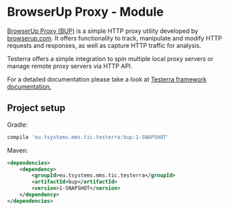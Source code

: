 # BrowserUp Proxy - Module

[BrowserUp Proxy (BUP)](https://github.com/browserup/browserup-proxy) is a simple HTTP proxy utility developed by [browserup.com](https://browserup.com).
It offers functionality to track, manipulate and modify HTTP requests and responses, as well as capture HTTP traffic for analysis.

Testerra offers a simple integration to spin multiple local proxy servers or manage remote proxy servers via HTTP API.

For a detailed documentation please take a look at [Testerra framework documentation.](http://docs.testerra.io/testerra/stable/index.html#_browserup_proxy)

## Project setup

Gradle:  
````groovy
compile 'eu.tsystems.mms.tic.testerra:bup:1-SNAPSHOT'
````

Maven:  
````xml
<dependencies>
    <dependency>
        <groupId>eu.tsystems.mms.tic.testerra</groupId>
        <artifactId>bup</artifactId>
        <version>1-SNAPSHOT</version>
    </dependency>
</dependencies>
````

